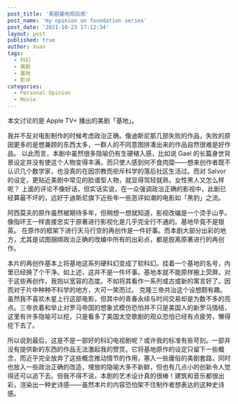 ```yaml
---
post_title: '美剧基地观后感'
post_name: 'my opinion on foundation series'
post_date: '2021-10-23 17:12:34'
layout: post
published: true
author: Xuan
tags:
  - 科幻
  - 美剧
  - 基地
  - 影评
categories:
  - Personal Opinion
  - Movie
---
```


本文讨论的是 Apple TV+ 播出的美剧「基地」。

我并不反对电影制作的时候考虑政治正确。像迪斯尼那几部失败的作品，失败的原因更多的是想兼顾的东西太多，一群人的不同意图拼凑出来的作品自然很难是好作品。
以此而言，本剧中虽然很多隐喻仍有生硬植入感，比如说 Gael 的长篇身世背景设定并没有使这个人物变得丰满，而只使人感到何不食肉糜——想来创作者既不认识几个数学家，也没真的在因宗教而拒斥科学的落后社区生活过。而对 Salvor 的设定，更贴近美剧中常见的脸谱型人物，就显得驾轻就熟，女性黑人又怎么样呢？
上面的评论不像好话，但实话实说，在一众强调政治正确的影视中，此剧已经算最不坏的，远好于迪斯尼旗下近些年一些恶评如潮的电影如「黑豹」之流。

阿西莫夫的原作虽然被期待多年，但稍想一想就知道，影视改编是一个烫手山芋。像指环王一样直接忠实于原著进行影视化是几乎完全行不通的。基地毕竟不是银英。
在原作的框架下进行天马行空的再创作是一件好事。而本剧大部分出彩的地方，尤其是试图捆绑政治正确的改编中所有的出彩点，都是脱离原著进行的再创作。

本片的再创作基本上将基地这系列硬科幻变成了软科幻。挂着一个基地的名号，内里已经换了个干净。如上述，这并不是一件坏事。基地本就不能原样搬上荧屏。对于这些再创作，我抱以宽容的态度。不如将其看作一系列或古或新的寓言好了。因而对于片中种种不科学的地方，大可一笑而过。
克隆三帝共治这个设想颇有趣。虽然我不喜欢木星上行这部电影，但其中的青春永续与时间交易却是为数不多的亮点。三帝衣着和举止对罗马帝国的想象式模仿恐怕并不只是美国人的新罗马情结，这里有许多隐喻可以挖，只是看多了美国太空歌剧的观众恐怕已经有点疲劳，懒得挖下去了。

所以说到最后，这是不是一部好的科幻电视剧呢？或许我的标准有些苛刻。一部并没有提供新的东西的作品无法激起我的赞赏。它将基地原作的设定只留下一些概念，而近乎完全放弃了这些概念推动情节的作用，塞入一些庸俗的美剧套路，同时也放入一些政治正确的改造，埋放的隐喻大多不新鲜，但也有几点小的创新令人觉得还可以追下去。但我不得不说，本剧的艺术设计真的很棒！建筑和音乐都很出彩，渲染出一种史诗感——虽然本片的内容恐怕架不住制作者想表达的这种史诗感。
